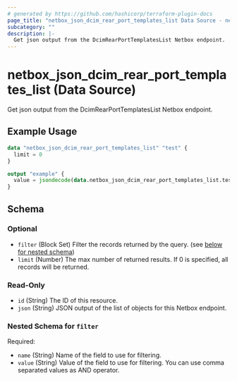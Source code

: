 ```yaml
---
# generated by https://github.com/hashicorp/terraform-plugin-docs
page_title: "netbox_json_dcim_rear_port_templates_list Data Source - netbox"
subcategory: ""
description: |-
  Get json output from the DcimRearPortTemplatesList Netbox endpoint.
---
```


# netbox_json_dcim_rear_port_templates_list (Data Source)

Get json output from the DcimRearPortTemplatesList Netbox endpoint.

## Example Usage

```terraform
data "netbox_json_dcim_rear_port_templates_list" "test" {
  limit = 0
}

output "example" {
  value = jsondecode(data.netbox_json_dcim_rear_port_templates_list.test.json)
}
```

<!-- schema generated by tfplugindocs -->
## Schema

### Optional

- `filter` (Block Set) Filter the records returned by the query. (see [below for nested schema](#nestedblock--filter))
- `limit` (Number) The max number of returned results. If 0 is specified, all records will be returned.

### Read-Only

- `id` (String) The ID of this resource.
- `json` (String) JSON output of the list of objects for this Netbox endpoint.

<a id="nestedblock--filter"></a>
### Nested Schema for `filter`

Required:

- `name` (String) Name of the field to use for filtering.
- `value` (String) Value of the field to use for filtering. You can use comma separated values as AND operator.
